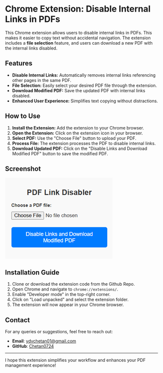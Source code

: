 # Chrome Extension: Disable Internal Links in PDFs

This Chrome extension allows users to disable internal links in PDFs. This makes it easier to copy text without accidental navigation. The extension includes a **file selection** feature, and users can download a new PDF with the internal links disabled.

## Features

- **Disable Internal Links:** Automatically removes internal links referencing other pages in the same PDF.
- **File Selection:** Easily select your desired PDF file through the extension.
- **Download Modified PDF:** Save the updated PDF with internal links disabled.
- **Enhanced User Experience:** Simplifies text copying without distractions.

## How to Use

1. **Install the Extension:** Add the extension to your Chrome browser.
2. **Open the Extension:** Click on the extension icon in your browser.
3. **Select PDF:** Use the "Choose File" button to upload your PDF.
4. **Process File:** The extension processes the PDF to disable internal links.
5. **Download Updated PDF:** Click on the "Disable Links and Download Modified PDF" button to save the modified PDF.

## Screenshot

![Extension Screenshot](img.png)

## Installation Guide

1. Clone or download the extension code from the Github Repo.
2. Open Chrome and navigate to `chrome://extensions/`.
3. Enable "Developer mode" in the top-right corner.
4. Click on "Load unpacked" and select the extension folder.
5. The extension will now appear in your Chrome browser.

## Contact

For any queries or suggestions, feel free to reach out:
- **Email**: [ydvchetan01@gmail.com](mailto:ydvchetan01@gmail.com)
- **GitHub**: [Chetan0724](https://github.com/Chetan0724)


---

I hope this extension simplifies your workflow and enhances your PDF management experience!
